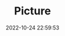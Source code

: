 ---
weight: 1
images:
- /images/edited/169.jpeg
title: Picture
date: 2022-10-24 22:59:53
tags: [luminarneo,work,ilce7m3,person]
---